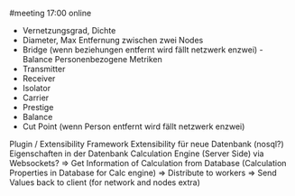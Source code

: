 #meeting 
17:00 online

- Vernetzungsgrad, Dichte
- Diameter, Max Entfernung zwischen zwei Nodes 
- Bridge (wenn beziehungen entfernt wird fällt netzwerk enzwei) - Balance Personenbezogene Metriken 
- Transmitter
- Receiver
- Isolator
- Carrier
- Prestige
- Balance
- Cut Point (wenn Person entfernt wird fällt netzwerk enzwei)

Plugin / Extensibility Framework Extensibility für neue Datenbank (nosql?) Eigenschaften in der Datenbank Calculation Engine (Server Side) via Websockets? 
=> Get Information of Calculation from Database (Calculation Properties in Database for Calc engine) 
=> Distribute to workers 
=> Send Values back to client (for network and nodes extra)